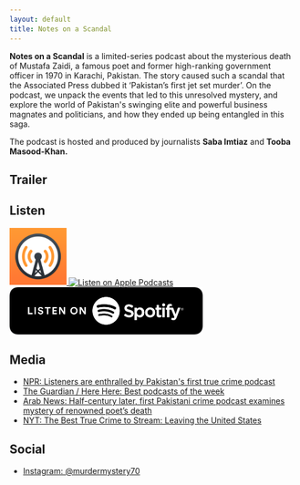```yaml
---
layout: default
title: Notes on a Scandal
---
```


**Notes on a Scandal** is a limited-series podcast about the mysterious death of Mustafa Zaidi, a famous poet and former high-ranking government officer in 1970 in Karachi, Pakistan. The story caused such a scandal that the Associated Press dubbed it ‘Pakistan’s first jet set murder’. On the podcast, we unpack the events that led to this unresolved mystery, and explore the world of Pakistan's swinging elite and powerful business magnates and politicians, and how they ended up being entangled in this saga.

The podcast is hosted and produced by journalists **Saba Imtiaz** and **Tooba Masood-Khan.**

## Trailer
<div id="buzzsprout-player-10960588"></div><script src="https://www.buzzsprout.com/1901474/10960588-trailer-season-2-the-state-vs-shahnaz-gul.js?container_id=buzzsprout-player-10960588&player=small" type="text/javascript" charset="utf-8"></script>


## Listen

  <a href="https://overcast.fm/itunes1599754925" target="_blank">
    <img src="/assets/images/overcast.png" alt="Listen on Overcast" style="width:100px;height:auto;">
</a>

  <a href="https://podcasts.apple.com/us/podcast/notes-on-a-scandal/id1599754925?itscg=30200&itsct=podcast_box_badge&ls=1&mttnsubad=1599754925" target="_blank" style="display: inline-block;">
    <img src="https://toolbox.marketingtools.apple.com/api/v2/badges/listen-on-apple-podcasts/badge/en-us" alt="Listen on Apple Podcasts" style="width: 339px; height: 82px; vertical-align: middle; object-fit: contain;" />
    </a>


  <a href="https://open.spotify.com/show/5shhbp4s5TDLhPhFJxXRfL" target="_blank">
    <img src="/assets/images/spotify-podcast-badge-blk-wht-660x160.png" alt="Listen on Spotify" style="width:339px;height:auto;">
</a>

<div id='buzzsprout-large-player'></div><script type='text/javascript' charset='utf-8' src='https://www.buzzsprout.com/1901474.js?container_id=buzzsprout-large-player&player=large'></script>

## Media

- [NPR: Listeners are enthralled by Pakistan's first true crime podcast](https://www.npr.org/2023/08/07/1192432614/listeners-are-enthralled-by-pakistans-fist-true-crime-podcast) 
- [The Guardian / Here Here: Best podcasts of the week](https://www.theguardian.com/tv-and-radio/2022/aug/25/hear-here-koko-gorilla-podcast) 
- [Arab News: Half-century later, first Pakistani crime podcast examines mystery of renowned poet’s death](https://www.arabnews.pk/node/2123411/pakistan) 
- [NYT: The Best True Crime to Stream: Leaving the United States](https://www.nytimes.com/2023/08/28/arts/true-crime-streaming-international.html?smid=nytcore-ios-share&referringSource=articleShare)


## Social
- [Instagram: @murdermystery70](https://instagram.com/murdermystery70)



